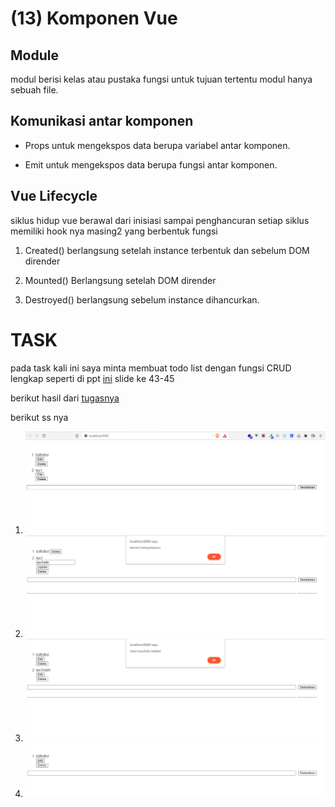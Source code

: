 # (13) Komponen Vue

## Module

modul berisi kelas atau pustaka fungsi untuk tujuan tertentu
modul hanya sebuah file.

## Komunikasi antar komponen

- Props
  untuk mengekspos data berupa variabel antar komponen.

- Emit
  untuk mengekspos data berupa fungsi antar komponen.

## Vue Lifecycle

siklus hidup vue berawal dari inisiasi sampai penghancuran
setiap siklus memiliki hook nya masing2 yang berbentuk fungsi

1. Created()
   berlangsung setelah instance terbentuk dan sebelum DOM dirender

2. Mounted()
   Berlangsung setelah DOM dirender

3. Destroyed()
   berlangsung sebelum instance dihancurkan.

# TASK

pada task kali ini saya minta membuat todo list dengan fungsi CRUD lengkap seperti di ppt [ini](https://docs.google.com/presentation/d/1KIhWsgRK6vFb41QHK4jdK1ZGMhgPKfRMiihdQJrUY2o/edit#slide=id.g1100d442a0c_0_36) slide ke 43-45

berikut hasil dari [tugasnya](praktikum/)

berikut ss nya

1. ![ini](screenshots/1.png)
2. ![ini](screenshots/2.png)
3. ![ini](screenshots/3.png)
4. ![ini](screenshots/4.png)
